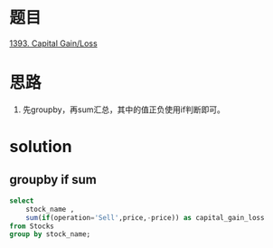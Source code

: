 # 题目

[1393. Capital Gain/Loss](https://leetcode.cn/problems/capital-gainloss/)

# 思路
1. 先groupby，再sum汇总，其中的值正负使用if判断即可。

# solution

## groupby if sum
```sql
select
    stock_name ,
    sum(if(operation='Sell',price,-price)) as capital_gain_loss
from Stocks
group by stock_name;
```